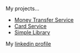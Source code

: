 My projects...

* [Money Transfer Service](http://ahoque.org/money-transfer-service)
* [Card Service](http://ahoque.org/card-service)
* [Simple Library](http://ahoque.org/simple-library)

My [linkedin profile](https://www.linkedin.com/in/ahoqueali/) 
